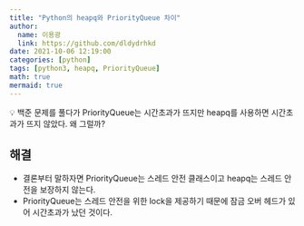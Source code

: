```yaml
---
title: "Python의 heapq와 PriorityQueue 차이"
author:
  name: 이용광
  link: https://github.com/dldydrhkd
date: 2021-10-06 12:19:00
categories: [python]
tags: [python3, heapq, PriorityQueue]
math: true
mermaid: true
---
```


<aside>
💡 백준 문제를 풀다가 PriorityQueue는 시간초과가 뜨지만 heapq를 사용하면 시간초과가 뜨지 않았다. 왜 그럴까?
</aside>

## 해결

- 결론부터 말하자면 PriorityQueue는 스레드 안전 클래스이고 heapq는 스레드 안전을 보장하지 않는다.
- PriorityQueue는 스레드 안전을 위한 lock을 제공하기 때문에 잠금 오버 헤드가 있어 시간초과가 났던 것이다.
